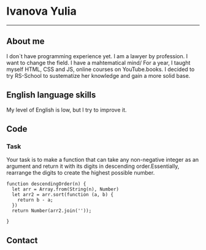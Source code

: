 # Ivanova Yulia
***
## About me
I don`t have programming experience yet. I am a lawyer by profession. I want to change the field. I have a mahtematical mind/ For a year, I taught myself HTML, CSS and JS, online courses on YouTube.books.
I decided to try RS-School to sustematize her knowledge and gain a more solid base.

## English language skills
My level of English is low, but I try to improve it.

## Code
### Task
Your task is to make a function that can take any non-negative integer as an argument and return it with its digits in descending order.Essentially, rearrange the digits to create the highest possible number.
```
function descendingOrder(n) {
  let arr = Array.from(String(n), Number)
  let arr2 = arr.sort(function (a, b) {
    return b - a;
  })
  return Number(arr2.join(''));

}
```
## Contact


